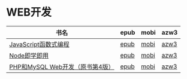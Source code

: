 # WEB开发

| 书名 | epub | mobi | azw3 |
| --- | --- | --- | --- |
| [JavaScript函数式编程](http://ct.dalanmei.com/f/31084289-572128607-9d3587) | [epub](http://ct.dalanmei.com/f/31084289-572128607-9d3587) | [mobi](http://ct.dalanmei.com/f/31084289-571627324-780f5d) | [azw3](http://ct.dalanmei.com/f/31084289-572188729-eab0df) |
| [Node即学即用](http://ct.dalanmei.com/f/31084289-571732517-02bb66) | [epub](http://ct.dalanmei.com/f/31084289-571732517-02bb66) | [mobi](http://ct.dalanmei.com/f/31084289-571586739-da3bc6) | [azw3](http://ct.dalanmei.com/f/31084289-571844327-a52269) |
| [PHP和MySQL Web开发（原书第4版）](http://ct.dalanmei.com/f/31084289-571789425-07257e) | [epub](http://ct.dalanmei.com/f/31084289-571789425-07257e) | [mobi](http://ct.dalanmei.com/f/31084289-571456789-acc921) | [azw3](http://ct.dalanmei.com/f/31084289-571894563-9728af) |

